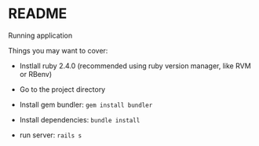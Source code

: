 # README

Running application

Things you may want to cover:

* Instlall ruby 2.4.0 (recommended using ruby version manager, like RVM or RBenv)

* Go to the project directory

* Install gem bundler: `gem install bundler`

* Install dependencies: `bundle install`

* run server: `rails s`
